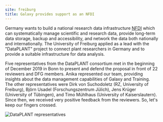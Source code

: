 ```yaml
---
site: freiburg
title: Galaxy provides support as an NFDI
---
```


Germany wants to build a national research data infrastructure [NFDI](https://www.dfg.de/foerderung/programme/nfdi)
which can systematically manage scientific and research data, provide long-term data storage,
backup and accessibility, and network the data both nationally and internationally.
The University of Freiburg applied as a lead with the "DataPLANT" project to connect plant researchers in
Germany and to provide a suitable infrastructure for data analysis. 

Five representatives from the DataPLANT consortium met in the beginning of December 2019 in Bonn to present and defend
the proposal in front of 22 reviewers and DFG members. Anika represented our team, providing insights about
the data management capabilities of Galaxy and Training.
The other representatives were Dirk von Suchodoletz (RZ, University of Freiburg),
Björn Usadel (Forschungszentrum Jülich), Jens Krüger (University of Tübingen),
and Timo Mühlhaus (University of Kaiserslautern).
Since then, we received very positive feedback from the reviewers. So, let's keep our fingers crossed.

![DataPLANT representatives](/assets/media/NFDI_Dataplant.jpg)
